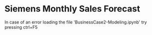 # Siemens Monthly Sales Forecast
 In case of an error loading the file 'BusinessCase2-Modeling.ipynb' try pressing ctrl+F5
